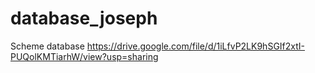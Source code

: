 # database_joseph

Scheme database
https://drive.google.com/file/d/1iLfvP2LK9hSGIf2xtI-PUQolKMTiarhW/view?usp=sharing
